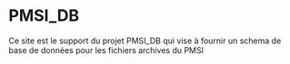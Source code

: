 ---
---

# PMSI_DB

Ce site est le support du projet PMSI_DB qui vise à fournir un schema de base de données pour les fichiers archives du PMSI

